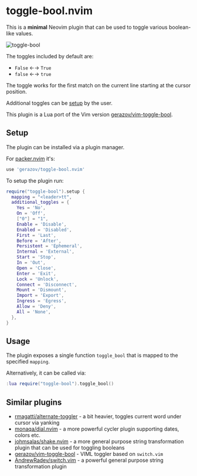 # toggle-bool.nvim

This is a **minimal** Neovim plugin that can be used to toggle various boolean-like values.

![toggle-bool](https://user-images.githubusercontent.com/15214418/211953366-62985fae-0832-4ea5-b619-9b3ec99f6aa2.gif)

The toggles included by default are:
- `False` ←→ `True`
- `false` ←→ `true`

The toggle works for the first match on the current line starting at the cursor position. 

Additional toggles can be [setup](#setup) by the user.

This plugin is a Lua port of the Vim version [gerazov/vim-toggle-bool](https://github.com/gerazov/vim-toggle-bool).

## Setup

The plugin can be installed via a plugin manager. 

For [packer.nvim](https://github.com/wbthomason/packer.nvim) it's:

```lua
use 'gerazov/toggle-bool.nvim'
```

To setup the plugin run:
```lua
require("toggle-bool").setup {
  mapping = "<leader>tt",
  additional_toggles = {
    Yes = 'No',
    On = 'Off',
    ["0"] = "1",
    Enable = 'Disable',
    Enabled = 'Disabled',
    First = 'Last',
    Before = 'After',
    Persistent = 'Ephemeral',
    Internal = 'External',
    Start = 'Stop',
    In = 'Out',
    Open = 'Close',
    Enter = 'Exit',
    Lock = 'Unlock',
    Connect = 'Disconnect',
    Mount = 'Dismount',
    Import = 'Export',
    Ingress = 'Egress',
    Allow = 'Deny',
    All = 'None',
  },
}
```

## Usage

The plugin exposes a single function `toggle_bool` that is mapped to the specified `mapping`. 

Alternatively, it can be called via:
```lua
:lua require("toggle-bool").toggle_bool()
```

## Similar plugins

- [rmagatti/alternate-toggler](https://github.com/rmagatti/alternate-toggler) - a bit heavier, toggles current word under cursor via yanking
- [monaqa/dial.nvim](https://github.com/monaqa/dial.nvim) - a more powerful cycler plugin supporting dates, colors etc.
- [johmsalas/shake.nvim](https://github.com/johmsalas/shake.nvim) - a more general purpose string transformation plugin that can be used for toggling booleans
- [gerazov/vim-toggle-bool](https://github.com/gerazov/vim-toggle-bool) - VIML toggler based on `switch.vim`
- [AndrewRadev/switch.vim](https://github.com/AndrewRadev/switch.vim) - a powerful general purpose string transformation plugin
